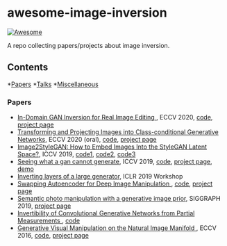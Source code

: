 # awesome-image-inversion

[![Awesome](https://awesome.re/badge.svg)](https://awesome.re)

A repo collecting papers/projects about image inversion.

## Contents

*[Papers](#papers)
*[Talks](#talks)
*[Miscellaneous](#miscellaneous)

### Papers

  - [In-Domain GAN Inversion for Real Image Editing
](https://arxiv.org/pdf/2004.00049.pdf), ECCV 2020, [code](https://github.com/genforce/idinvert_pytorch), [project page](https://genforce.github.io/idinvert/)
  - [Transforming and Projecting Images into
Class-conditional Generative Networks](http://people.csail.mit.edu/minhuh/papers/pix2latent/arxiv_v2.pdf), ECCV 2020 (oral), [code](https://github.com/minyoungg/pix2latent), [project page](https://minyoungg.github.io/pix2latent/)
  - [Image2StyleGAN: How to Embed Images Into the StyleGAN Latent Space?](https://openaccess.thecvf.com/content_ICCV_2019/papers/Abdal_Image2StyleGAN_How_to_Embed_Images_Into_the_StyleGAN_Latent_Space_ICCV_2019_paper.pdf), ICCV 2019, [code1](https://github.com/Puzer/stylegan-encoder), [code2](https://github.com/pacifinapacific/StyleGAN_LatentEditor), [code3](https://github.com/woctezuma/stylegan2-projecting-images)
  - [Seeing what a gan cannot generate](https://arxiv.org/pdf/1910.11626.pdf), ICCV 2019, [code](https://github.com/davidbau/ganseeing), [project page](http://ganseeing.csail.mit.edu/), [demo](http://gannotsee.net/)
  - [Inverting layers of a large generator](https://debug-ml-iclr2019.github.io/cameraready/DebugML-19_paper_18.pdf), ICLR 2019 Workshop
  - [Swapping Autoencoder for Deep Image Manipulation
](https://arxiv.org/pdf/2007.00653.pdf), [code](unoffical), [project page](https://taesung.me/SwappingAutoencoder/)
  - [Semantic photo manipulation with a generative image prior](https://arxiv.org/pdf/2005.07727.pdf), SIGGRAPH 2019, [project page](https://ganpaint.io/)
  - [Invertibility of Convolutional Generative Networks from Partial Measurements
](https://papers.nips.cc/paper/8171-invertibility-of-convolutional-generative-networks-from-partial-measurements.pdf), [code](https://github.com/fangchangma/invert-generative-networks)
  - [Generative Visual Manipulation on the Natural Image Manifold
](https://arxiv.org/pdf/1609.03552.pdf), ECCV 2016, [code](https://github.com/junyanz/iGAN), [project page](https://www.cs.cmu.edu/~junyanz/projects/gvm/)
